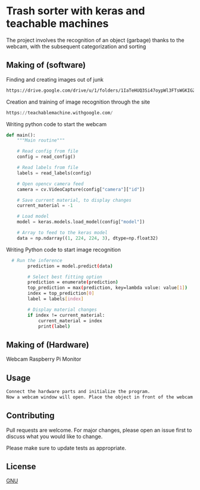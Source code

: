 # Trash sorter with keras and teachable machines


The project involves the recognition of an object (garbage) thanks to the webcam, with the subsequent categorization and sorting

## Making of (software) 
Finding and creating images out of junk
```bash
https://drive.google.com/drive/u/1/folders/1IaTeHUQ3Si47oypWl3FTsWGKIGZnvUij
```

Creation and training of image recognition through the site
```python
https://teachablemachine.withgoogle.com/
```
Writing python code to start the webcam 

```python
def main():
    """Main routine"""

    # Read config from file
    config = read_config()

    # Read labels from file
    labels = read_labels(config)

    # Open opencv camera feed
    camera = cv.VideoCapture(config["camera"]["id"])

    # Save current material, to display changes
    current_material = -1

    # Load model
    model = keras.models.load_model(config["model"])

    # Array to feed to the keras model
    data = np.ndarray((1, 224, 224, 3), dtype=np.float32)

``` 
Writing Python code to start image recognition 
```bash
  # Run the inference
        prediction = model.predict(data)

        # Select best fitting option
        prediction = enumerate(prediction)
        top_prediction = max(prediction, key=lambda value: value[1])
        index = top_prediction[0]
        label = labels[index]

        # Display material changes
        if index != current_material:
            current_material = index
            print(label)
``` 
## Making of (Hardware)
Webcam
Raspberry Pi
Monitor


## Usage

```txt
Connect the hardware parts and initialize the program. 
Now a webcam window will open. Place the object in front of the webcam and wait for the recognition then repeat the process for the number of waste
```

## Contributing
Pull requests are welcome. For major changes, please open an issue first to discuss what you would like to change.

Please make sure to update tests as appropriate.

## License
[GNU](https://choosealicense.com/licenses/gpl-3.0/)
